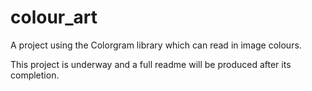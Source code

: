 # colour_art
A project using the Colorgram library which can read in image colours.

This project is underway and a full readme will be produced after its completion. 
